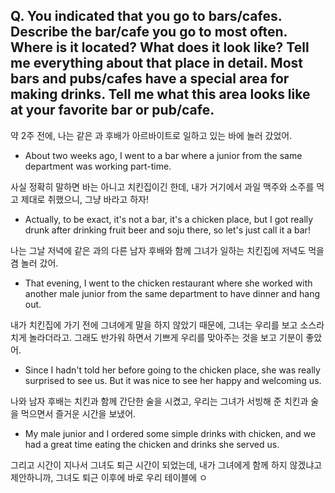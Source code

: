 ## Q. You indicated that you go to bars/cafes. Describe the bar/cafe you go to most often. Where is it located? What does it look like? Tell me everything about that place in detail. Most bars and pubs/cafes have a special area for making drinks. Tell me what this area looks like at your favorite bar or pub/cafe.

약 2주 전에, 나는 같은 과 후배가 아르바이트로 일하고 있는 바에 놀러 갔었어.
- About two weeks ago, I went to a bar where a junior from the same department was working part-time.

사실 정확히 말하면 바는 아니고 치킨집이긴 한데, 내가 거기에서 과일 맥주와 소주를 먹고 제대로 취했으니, 그냥 바라고 하자!
- Actually, to be exact, it's not a bar, it's a chicken place, but I got really drunk after drinking fruit beer and soju there, so let's just call it a bar!

나는 그날 저녁에 같은 과의 다른 남자 후배와 함께 그녀가 일하는 치킨집에 저녁도 먹을 겸 놀러 갔어.
- That evening, I went to the chicken restaurant where she worked with another male junior from the same department to have dinner and hang out.

내가 치킨집에 가기 전에 그녀에게 말을 하지 않았기 때문에, 그녀는 우리를 보고 소스라치게 놀라더라고. 그래도 반가워 하면서 기쁘게 우리를 맞아주는 것을 보고 기분이 좋았어.
- Since I hadn't told her before going to the chicken place, she was really surprised to see us. But it was nice to see her happy and welcoming us.

나와 남자 후배는 치킨과 함께 간단한 술을 시켰고, 우리는 그녀가 서빙해 준 치킨과 술을 먹으면서 즐거운 시간을 보냈어.
- My male junior and I ordered some simple drinks with chicken, and we had a great time eating the chicken and drinks she served us.

그리고 시간이 지나서 그녀도 퇴근 시간이 되었는데, 내가 그녀에게 함께 하지 않겠냐고 제안하니까, 그녀도 퇴근 이후에 바로 우리 테이블에 ㅇ